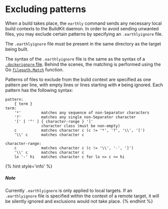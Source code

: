 # Excluding patterns

When a build takes place, the `earthly` command sends any necessary local build contexts to the BuildKit daemon. In order to avoid sending unwanted files, you may exclude certain patterns by specifying an `.earthlyignore` file.

The `.earthlyignore` file must be present in the same directory as the target being built.

The syntax of the `.earthlyignore` file is the same as the syntax of a [`.dockerignore` file](https://docs.docker.com/engine/reference/builder/#dockerignore-file). Behind the scenes, the matching is performed using the Go [`filepath.Match`](https://pkg.go.dev/path/filepath#Match) function.

Patterns of files to exclude from the build context are specified as one pattern per line, with empty lines or lines starting with `#` being ignored. Each pattern has the following syntax:

```
pattern:
	{ term }
term:
	'*'         matches any sequence of non-Separator characters
	'?'         matches any single non-Separator character
	'[' [ '^' ] { character-range } ']'
	            character class (must be non-empty)
	c           matches character c (c != '*', '?', '\\', '[')
	'\\' c      matches character c

character-range:
	c           matches character c (c != '\\', '-', ']')
	'\\' c      matches character c
	lo '-' hi   matches character c for lo <= c <= hi
```

{% hint style='info' %}
##### Note
Currently `.earthlyignore` is only applied to local targets. If an `.earthlyignore` file is specified within the context of a remote target, it will be silently ignored and exclusions would not take place.
{% endhint %}
